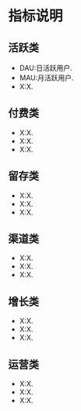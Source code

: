 
# 指标说明

## 活跃类
- DAU:日活跃用户.
- MAU:月活跃用户.
- X:X.

## 付费类
- X:X.
- X:X.
- X:X.

## 留存类
- X:X.
- X:X.
- X:X.

## 渠道类
- X:X.
- X:X.
- X:X.

## 增长类
- X:X.
- X:X.
- X:X.

## 运营类
- X:X.
- X:X.
- X:X.

